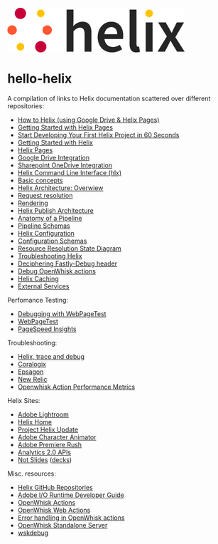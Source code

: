 <!-- 
  ~ Licensed to the Apache Software Foundation (ASF) under one or more
  ~ contributor license agreements.  See the NOTICE file distributed with
  ~ this work for additional information regarding copyright ownership.
  ~ The ASF licenses this file to You under the Apache License, Version 2.0
  ~ (the "License"); you may not use this file except in compliance with
  ~ the License.  You may obtain a copy of the License at
  ~
  ~      http://www.apache.org/licenses/LICENSE-2.0
  ~
  ~ Unless required by applicable law or agreed to in writing, software
  ~ distributed under the License is distributed on an "AS IS" BASIS,
  ~ WITHOUT WARRANTIES OR CONDITIONS OF ANY KIND, either express or implied.
  ~ See the License for the specific language governing permissions and
  ~ limitations under the License.
  -->
![helix-logo](/helix_logo.png) <!-- this image is served from this content repository -->

# hello-helix

A compilation of links to Helix documentation scattered over different repositories:

* [How to Helix (using Google Drive & Helix Pages)](https://howtohelix.spenhar.org/)
* [Getting Started with Helix Pages](https://github.com/adobe/helix-home/blob/master/getting-started-2.0.md)
* [Start Developing Your First Helix Project in 60 Seconds](https://www.project-helix.io/)
* [Getting Started with Helix](https://github.com/adobe/helix-home/blob/master/getting-started.md)
* [Helix Pages](https://github.com/adobe/helix-pages)
* [Google Drive Integration](https://github.com/adobe/helix-pages#how-to-use-with-google-drive)
* [Sharepoint OneDrive Integration](https://github.com/adobe-private/helix-word2md#setting-up-a-shared-folder-in-onedrive)
* [Helix Command Line Interface (hlx)](https://github.com/adobe/helix-cli/blob/master/README.md)
* [Basic concepts](https://github.com/adobe/helix-cli/blob/master/docs/concepts.md)
* [Helix Architecture: Overwiew](https://github.com/adobe/helix-home/blob/master/architecture.md)
* [Request resolution](https://github.com/adobe/helix-central-deploy-action/issues/5#issuecomment-486888064)
* [Rendering](https://github.com/adobe/helix-cli/blob/master/docs/usage.md)
* [Helix Publish Architecture](https://github.com/adobe/helix-publish/tree/master/docs)
* [Anatomy of a Pipeline](https://github.com/adobe/helix-pipeline#anatomy-of-a-pipeline)
* [Pipeline Schemas](https://github.com/adobe/helix-pipeline/blob/master/docs/README.md#readme)
* [Helix Configuration](https://github.com/adobe/helix-shared/blob/master/CONFIGURATION.md#configuration-design-guide)
* [Configuration Schemas](https://github.com/adobe/helix-shared/blob/master/docs/config.schema.md)
* [Resource Resolution State Diagram](https://github.com/adobe/helix-central-deploy-action/issues/5#issuecomment-486888064)
* [Troubleshooting Helix](https://github.com/adobe/project-helix.io/blob/master/doc/general/troubleshooting.md#troubleshooting-helix)
* [Deciphering Fastly-Debug header](https://support.fastly.com/hc/en-us/community/posts/360040167211-Deciphering-Fastly-Debug-header)
* [Debug OpenWhisk actions](https://github.com/adobe/project-helix.io/blob/master/doc/general/troubleshooting.md#debug-openwhisk-action)
* [Helix Caching](https://www.project-helix.io/doc/general/shared-caching.html)
* [External Services](https://github.com/adobe/project-helix/blob/master/SERVICES.md)

Perfomance Testing:

* [Debugging with WebPageTest](https://docs.fastly.com/guides/debugging/debugging-with-webpagetest#)
* [WebPageTest](https://www.webpagetest.org/)
* [PageSpeed Insights](https://developers.google.com/speed/pagespeed/insights/)

Troubleshooting:

* [Helix, trace and debug](https://acapt.adobeio-static.net/helix-tracedebug-latest/index.html#334f2aa9ea5d41428f2aa9ea5de142d1)
* [Coralogix](https://helix.coralogix.com/#/query/logs)
* [Epsagon](https://dashboard.epsagon.com/search)
* [New Relic](https://synthetics.newrelic.com/accounts/2429334/monitors/1f629e6f-5192-405e-bcfa-eef283ed0d27)
* [Openwhisk Action Performance Metrics](https://insights-grafana-prod.adobe.io/d/Oew1lvymk/openwhisk-action-performance-metrics?var-namespace=helix&from=now-15m&to=now&orgId=1&refresh=10s)

Helix Sites:

* [Adobe Lightroom](https://lr.adobelanding.com)
* [Helix Home](https://helix-home-adobe.project-helix.page/README.html)
* [Project Helix Update](https://not-slides-davidnuescheler.project-helix.page/decks/helix-update-q3.html)
* [Adobe Character Animator](https://character-landing-davidnuescheler.project-helix.page)
* [Adobe Premiere Rush](https://rush-landing-davidnuescheler.project-helix.page)
* [Analytics 2.0 APIs](https://analytics-2-0-apis-davidnuescheler.project-helix.page/README.html)
* [Not Slides](https://not-slides-davidnuescheler.project-helix.page/decks/helix-update-q3.html) ([decks](https://drive.google.com/drive/folders/1ELX0MvQewlIGVBsTsfVBzszd18pzTaLC))

Misc. resources:

* [Helix GitHub Repositories](https://github.com/search?p=1&q=topic%3Ahelix+org%3Aadobe&type=Repositories)
* [Adobe I/O Runtime Developer Guide](https://github.com/AdobeDocs/adobeio-runtime/tree/master#adobe-io-runtime-developer-guide)
* [OpenWhisk Actions](https://github.com/apache/incubator-openwhisk/blob/master/docs/actions.md#openwhisk-actions)
* [OpenWhisk Web Actions](https://akrabat.com/openwhisk-web-actions/)
* [Error handling in OpenWhisk actions](https://akrabat.com/error-handling-in-openwhisk-actions/)
* [OpenWhisk Standalone Server](https://github.com/apache/incubator-openwhisk/tree/master/core/standalone)
* [wskdebug](https://git.corp.adobe.com/nui/wskdebug)
